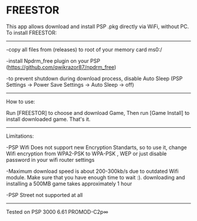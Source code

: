 # FREESTOR
This app allows download and install PSP .pkg directly via WiFi, without PC. 
To install FREESTOR:
___________________________
-copy all files from (releases) to root of your memory card ms0:/

-install Npdrm_free plugin on your PSP (https://github.com/qwikrazor87/npdrm_free)

-to prevent shutdown during download process, disable Auto Sleep (PSP Settings -> Power Save Settings -> Auto Sleep -> off)
___________________________
How to use:

Run [FREESTOR] to choose and download Game, Then run [Game Install] to install downloaded game. That's it.
___________________________
Limitations:

-PSP Wifi Does not support new Encryption Standarts, so to use it, change Wifi encryption from WPA2-PSK to WPA-PSK , WEP or just disable password in your wifi router settings

-Maximum download speed is about 200-300kb/s due to outdated Wifi module. Make sure that you have enough time to wait :). downloading and installing a 500MB game takes approximately 1 hour

-PSP Street not supported at all
___________________________
Tested on PSP 3000 6.61 PROMOD-C2p∞

